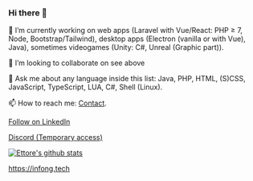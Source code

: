 ### Hi there 👋
🔭 I’m currently working on web apps (Laravel with Vue/React: PHP &ge; 7, Node, Bootstrap/Tailwind), desktop apps (Electron (vanilla or with Vue), Java), sometimes videogames (Unity: C#, Unreal (Graphic part)).

👯 I’m looking to collaborate on see above

💬 Ask me about any language inside this list: Java, PHP, HTML, (S)CSS, JavaScript, TypeScript, LUA, C#, Shell (Linux).

📫 How to reach me: [Contact](mailto:support@infong.tech).

[Follow on LinkedIn](https://www.linkedin.com/comm/mynetwork/discovery-see-all?usecase=PEOPLE_FOLLOWS&followMember=ettore-ongaro-8aa419193)

[Discord (Temporary access)](https://discord.gg/XD72fFfyzB)

[![Ettore's github stats](https://github-readme-stats.vercel.app/api?username=iosonoagenda)](https://github.com/iosonoagenda/github-readme-stats)

https://infong.tech
<!--
**iosonoagenda/iosonoagenda** is a ✨ _special_ ✨ repository because its `README.md` (this file) appears on your GitHub profile.

Here are some ideas to get you started:

- 🔭 I’m currently working on ...
- 🌱 I’m currently learning ...
- 👯 I’m looking to collaborate on ...
- 🤔 I’m looking for help with ...
- 💬 Ask me about ...
- 📫 How to reach me: ...
- 😄 Pronouns: ...
- ⚡ Fun fact: ...
-->
